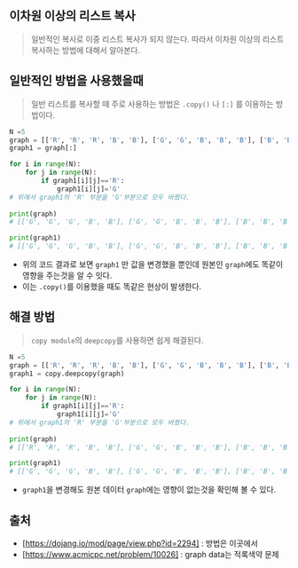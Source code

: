 ## 이차원 이상의 리스트 복사

> 일반적인 복사로 이중 리스트 복사가 되지 않는다.  따라서 이차원 이상의 리스트 복사하는 방법에 대해서 알아본다. 





## 일반적인 방법을 사용했을때

> 일반 리스트를 복사할 때 주로 사용하는 방법은 `.copy()` 나 `[:]` 를 이용하는 방법이다.

```python
N =5
graph = [['R', 'R', 'R', 'B', 'B'], ['G', 'G', 'B', 'B', 'B'], ['B', 'B', 'B', 'R', 'R'], ['B', 'B', 'R', 'R', 'R'], ['R', 'R', 'R', 'R', 'R']]
graph1 = graph[:]

for i in range(N):
    for j in range(N):
        if graph1[i][j]=='R':
            graph1[i][j]='G'
# 위에서 graph1의 'R' 부분을 'G'부분으로 모두 바꿨다.
            
print(graph)
# [['G', 'G', 'G', 'B', 'B'], ['G', 'G', 'B', 'B', 'B'], ['B', 'B', 'B', 'G', 'G'], ['B', 'B', 'G', 'G', 'G'], ['G', 'G', 'G', 'G', 'G']]

print(graph1)
# [['G', 'G', 'G', 'B', 'B'], ['G', 'G', 'B', 'B', 'B'], ['B', 'B', 'B', 'G', 'G'], ['B', 'B', 'G', 'G', 'G'], ['G', 'G', 'G', 'G', 'G']]

```

* 위의 코드 결과로 보면 `graph1` 만 값을 변경했을 뿐인데 원본인 `graph`에도 똑같이 영향을 주는것을 알 수 잇다.
* 이는 `.copy()`를 이용했을 때도 똑같은 현상이 발생한다.



## 해결 방법

> `copy module`의 `deepcopy`를 사용하면 쉽게 해결된다.

```python
N =5
graph = [['R', 'R', 'R', 'B', 'B'], ['G', 'G', 'B', 'B', 'B'], ['B', 'B', 'B', 'R', 'R'], ['B', 'B', 'R', 'R', 'R'], ['R', 'R', 'R', 'R', 'R']]
graph1 = copy.deepcopy(graph)

for i in range(N):
    for j in range(N):
        if graph1[i][j]=='R':
            graph1[i][j]='G'
# 위에서 graph1의 'R' 부분을 'G'부분으로 모두 바꿨다.
            
print(graph)
# [['R', 'R', 'R', 'B', 'B'], ['G', 'G', 'B', 'B', 'B'], ['B', 'B', 'B', 'R', 'R'], ['B', 'B', 'R', 'R', 'R'], ['R', 'R', 'R', 'R', 'R']]

print(graph1)
# [['G', 'G', 'G', 'B', 'B'], ['G', 'G', 'B', 'B', 'B'], ['B', 'B', 'B', 'G', 'G'], ['B', 'B', 'G', 'G', 'G'], ['G', 'G', 'G', 'G', 'G']]

```

* `graph1`을 변경해도 원본 데이터 `graph`에는 영향이 없는것을 확인해 볼 수 있다.



## 출처

* [https://dojang.io/mod/page/view.php?id=2294] : 방법은 이곳에서
* [https://www.acmicpc.net/problem/10026] : graph data는 적록색약 문제 

